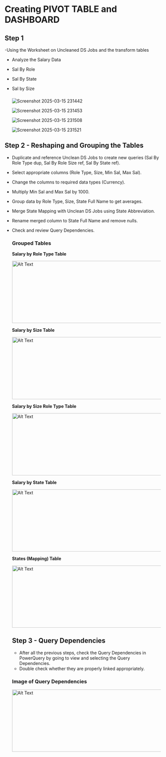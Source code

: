 
# Creating PIVOT TABLE and DASHBOARD

## Step 1 
-Using the Worksheet on Uncleaned DS Jobs and the transform tables
- Analyze the Salary Data
- Sal By Role
- Sal By State
- Sal by Size
  
  ###
  ![Screenshot 2025-03-15 231442](https://github.com/user-attachments/assets/28594dfe-2618-423e-9c13-e585ef950630)
  
  ![Screenshot 2025-03-15 231453](https://github.com/user-attachments/assets/1d6d65be-b087-4da7-b3d2-693887f093ec)

  ![Screenshot 2025-03-15 231508](https://github.com/user-attachments/assets/a30396b2-9666-48e0-b1c0-4f2782f758bd)

  ![Screenshot 2025-03-15 231521](https://github.com/user-attachments/assets/e047d0cc-ec48-4710-b5a8-ad578e690ce6)





    
## Step 2 - Reshaping and Grouping the Tables
- Duplicate and reference Unclean DS Jobs to create new queries (Sal By Role Type dup, Sal By Role Size ref, Sal By State ref).
- Select appropriate columns (Role Type, Size, Min Sal, Max Sal).
- Change the columns to required data types (Currency).
- Multiply Min Sal and Max Sal by 1000.
- Group data by Role Type, Size, State Full Name to get averages.
- Merge State Mapping with Unclean DS Jobs using State Abbreviation.
- Rename merged column to State Full Name and remove nulls.
- Check and review Query Dependencies.

  ### Grouped Tables

    **Salary by Role Type Table**

    <img src="images/sal_by_role_type_dup.png" alt="Alt Text" Width="600" height="200">


    **Salary by Size Table**

    <img src="images/sal_by_size_ref.png" alt="Alt Text" Width="600" height="200">


    **Salary by Size Role Type Table**

    <img src="images/sal_by_role_type_dup.png" alt="Alt Text" Width="600" height="200">


    **Salary by State Table**
  
    <img src="images/state.png" alt="Alt Text" Width="600" height="200">

    
    **States (Mapping) Table**

    <img src="images/state.png" alt="Alt Text" Width="600" height="200">

  ## Step 3 - Query Dependencies

  - After all the previous steps, check the Query Dependencies in PowerQuery by going to view and selecting the Query Dependencies.
  - Double check whether they are properly linked appropriately.

  ### Image of Query Dependencies 
    <img src="images/QueryDependencies.png" alt="Alt Text" Width="600" height="200">
